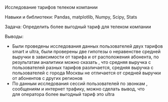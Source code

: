 Исследование тарифов телеком компании

Навыки и библиотеки: Pandas, matplotlib, Numpy, Scipy, Stats

Задача: Определить более выгодный тариф для телеком компании

Выводы:
* Были проведены исследования данных пользователей двух тарифов smart и ultra, 
были проверены две гипотезы о неравенстве средней выручки в зависимости от тарифа и от расположения абонента, 
по результатам аналитики можно сказать , что средняя выручка с пользователей разных тарифов различается, 
средняя выручка с пользователей с города Москвы не отличается от средней выручки от абонентов с других регионов
* По данным исследования сессий пользователей по звонкам , сообщениям и интернет трафику, можно сделать вывод, что   
для оператора более выгодный тариф это ultra
